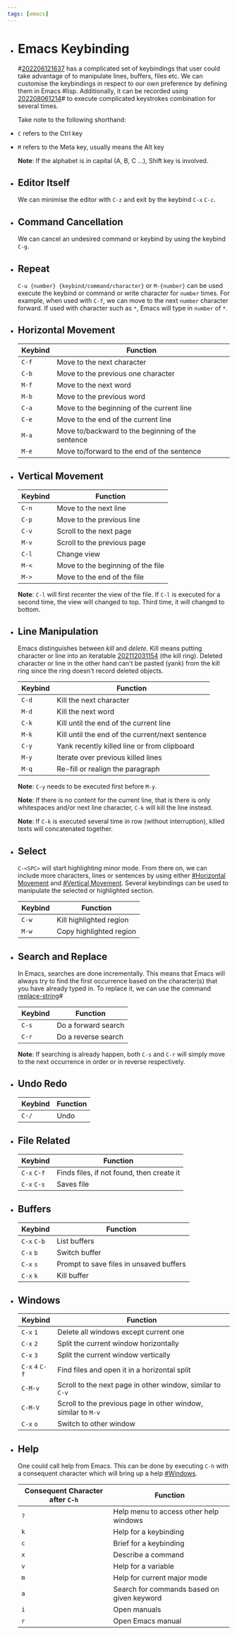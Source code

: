 ```yaml
---
tags: [emacs]
---
```


- # Emacs Keybinding
  
  #[202206121637](202206121637.md) has a complicated set of keybindings that user could take advantage of to manipulate lines, buffers, files etc. We can customise the keybindings in respect to our own preference by defining them in Emacs #lisp. Additionally, it can be recorded using [202208061214](202208061214.md)# to execute complicated keystrokes combination for several times.
  
  Take note to the following shorthand:
- `C` refers to the Ctrl key
- `M` refers to the Meta key, usually means the Alt key
  
  **Note**: If the alphabet is in capital (A, B, C …), Shift key is involved.
- ## Editor Itself
  
  We can minimise the editor with `C-z` and exit by the keybind `C-x` `C-c`.
- ## Command Cancellation
  
  We can cancel an undesired command or keybind by using the keybind `C-g`.
- ## Repeat
  
  `C-u {number} {keybind/command/character}` or `M-{number}` can be used execute the keybind or command or write character for `number` times. For example, when used with `C-f`, we can move to the next `number` character forward. If used with character such as `*`, Emacs will type in `number` of `*`.
- ## Horizontal Movement
  
  | Keybind | Function                                          |
  | ------- | ------------------------------------------------- |
  | `C-f`   | Move to the next character                        |
  | `C-b`   | Move to the previous one character                |
  | `M-f`   | Move to the next word                             |
  | `M-b`   | Move to the previous word                         |
  | `C-a`   | Move to the beginning of the current line         |
  | `C-e`   | Move to the end of the current line               |
  | `M-a`   | Move to/backward to the beginning of the sentence |
  | `M-e`   | Move to/forward to the end of the sentence        |
- ## Vertical Movement
  
  | Keybind | Function                          |
  | ------- | --------------------------------- |
  | `C-n`   | Move to the next line             |
  | `C-p`   | Move to the previous line         |
  | `C-v`   | Scroll to the next page           |
  | `M-v`   | Scroll to the previous page       |
  | `C-l`   | Change view                       |
  | `M-<`   | Move to the beginning of the file |
  | `M->`   | Move to the end of the file       |
  
  **Note**: `C-l` will first recenter the view of the file. If `C-l` is executed for a second time, the view will changed to top. Third time, it will changed to bottom.
- ## Line Manipulation
  
  Emacs distinguishes between *kill* and *delete*. Kill means putting character or line into an iteratable [202112031154](202112031154.md) (the kill ring). Deleted character or line in the other hand can't be pasted (yank) from the kill ring since the ring doesn't record deleted objects.
  
  | Keybind | Function                                        |
  | ------- | ----------------------------------------------- |
  | `C-d`   | Kill the next character                         |
  | `M-d`   | Kill the next word                              |
  | `C-k`   | Kill until the end of the current line          |
  | `M-k`   | Kill until the end of the current/next sentence |
  | `C-y`   | Yank recently killed line or from clipboard     |
  | `M-y`   | Iterate over previous killed lines              |
  | `M-q`   | Re-fill or realign the paragraph                |
  
  **Note**: `C-y` needs to be executed first before `M-y`.
  
  **Note**: If there is no content for the current line, that is there is only whitespaces and/or next line character, `C-k` will kill the line instead.
  
  **Note**: If `C-k` is executed several time in row (without interruption), killed texts will concatenated together.
- ## Select
  
  `C-<SPC>` will start highlighting minor mode. From there on, we can include more characters, lines or sentences by using either [#Horizontal Movement](#Horizontal%20Movement) and [#Vertical Movement](#Vertical%20Movement). Several keybindings can be used to manipulate the selected or highlighted section.
  
  | Keybind | Function                |
  | ------- | ----------------------- |
  | `C-w`   | Kill highlighted region |
  | `M-w`   | Copy highlighted region |
- ## Search and Replace
  
  In Emacs, searches are done incrementally. This means that Emacs will always try to find the first occurrence based on the character(s) that you have already typed in. To replace it, we can use the command [replace-string](202206131443.md)#
  
  | Keybind | Function            |
  | ------- | ------------------- |
  | `C-s`   | Do a forward search |
  | `C-r`   | Do a reverse search |
  
  **Note**: If searching is already happen, both `C-s` and `C-r` will simply move to the next occurrence in order or in reverse respectively.
- ## Undo Redo
  
  | Keybind | Function |
  | ------- | -------- |
  | `C-/`   | Undo     |
- ## File Related
  
  | Keybind     | Function                                  |
  | ----------- | ----------------------------------------- |
  | `C-x` `C-f` | Finds files, if not found, then create it |
  | `C-x` `C-s` | Saves file                                |
- ## Buffers
  
  | Keybind     | Function                                |
  | ----------- | --------------------------------------- |
  | `C-x` `C-b` | List buffers                            |
  | `C-x` `b`   | Switch buffer                           |
  | `C-x` `s`   | Prompt to save files in unsaved buffers |
  | `C-x` `k`   | Kill buffer                             |
- ## Windows
  
  | Keybind         | Function                                                      |
  | --------------- | ------------------------------------------------------------- |
  | `C-x` `1`       | Delete all windows except current one                         |
  | `C-x` `2`       | Split the current window horizontally                         |
  | `C-x` `3`       | Split the current window vertically                           |
  | `C-x` `4` `C-f` | Find files and open it in a horizontal split                  |
  | `C-M-v`         | Scroll to the next page in other window, similar to `C-v`     |
  | `C-M-V`         | Scroll to the previous page in other window, similar to `M-v` |
  | `C-x` `o`       | Switch to other window                                        |
- ## Help
  
  One could call help from Emacs. This can be done by executing `C-h` with a consequent character which will bring up a help [#Windows](#Windows).
  
  | Consequent Character after `C-h` | Function                                   |
  | -------------------------------- | ------------------------------------------ |
  | `?`                              | Help menu to access other help windows     |
  | `k`                              | Help for a keybinding                      |
  | `c`                              | Brief for a keybinding                     |
  | `x`                              | Describe a command                         |
  | `v`                              | Help for a variable                        |
  | `m`                              | Help for current major mode                |
  | `a`                              | Search for commands based on given keyword |
  | `i`                              | Open manuals                               |
  | `r`                              | Open Emacs manual                          |